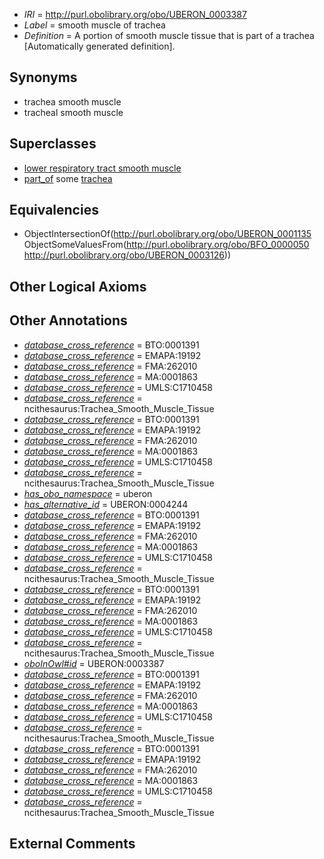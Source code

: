  * *IRI* = http://purl.obolibrary.org/obo/UBERON_0003387
 * *Label* = smooth muscle of trachea
 * *Definition* = A portion of smooth muscle tissue that is part of a trachea [Automatically generated definition].

## Synonyms

 * trachea smooth muscle
 * tracheal smooth muscle

## Superclasses

 * [lower respiratory tract smooth muscle](../../UBERON/33/UBERON_0004233.md)
 * [part_of](../../BFO/50/BFO_0000050.md) some [trachea](../../UBERON/26/UBERON_0003126.md)

## Equivalencies

 * ObjectIntersectionOf(<http://purl.obolibrary.org/obo/UBERON_0001135> ObjectSomeValuesFrom(<http://purl.obolibrary.org/obo/BFO_0000050> <http://purl.obolibrary.org/obo/UBERON_0003126>))

## Other Logical Axioms


## Other Annotations

 * *[database_cross_reference](../../ef/oboInOwl#hasDbXref.md)* = BTO:0001391
 * *[database_cross_reference](../../ef/oboInOwl#hasDbXref.md)* = EMAPA:19192
 * *[database_cross_reference](../../ef/oboInOwl#hasDbXref.md)* = FMA:262010
 * *[database_cross_reference](../../ef/oboInOwl#hasDbXref.md)* = MA:0001863
 * *[database_cross_reference](../../ef/oboInOwl#hasDbXref.md)* = UMLS:C1710458
 * *[database_cross_reference](../../ef/oboInOwl#hasDbXref.md)* = ncithesaurus:Trachea_Smooth_Muscle_Tissue
 * *[database_cross_reference](../../ef/oboInOwl#hasDbXref.md)* = BTO:0001391
 * *[database_cross_reference](../../ef/oboInOwl#hasDbXref.md)* = EMAPA:19192
 * *[database_cross_reference](../../ef/oboInOwl#hasDbXref.md)* = FMA:262010
 * *[database_cross_reference](../../ef/oboInOwl#hasDbXref.md)* = MA:0001863
 * *[database_cross_reference](../../ef/oboInOwl#hasDbXref.md)* = UMLS:C1710458
 * *[database_cross_reference](../../ef/oboInOwl#hasDbXref.md)* = ncithesaurus:Trachea_Smooth_Muscle_Tissue
 * *[has_obo_namespace](../../ce/oboInOwl#hasOBONamespace.md)* = uberon
 * *[has_alternative_id](../../Id/oboInOwl#hasAlternativeId.md)* = UBERON:0004244
 * *[database_cross_reference](../../ef/oboInOwl#hasDbXref.md)* = BTO:0001391
 * *[database_cross_reference](../../ef/oboInOwl#hasDbXref.md)* = EMAPA:19192
 * *[database_cross_reference](../../ef/oboInOwl#hasDbXref.md)* = FMA:262010
 * *[database_cross_reference](../../ef/oboInOwl#hasDbXref.md)* = MA:0001863
 * *[database_cross_reference](../../ef/oboInOwl#hasDbXref.md)* = UMLS:C1710458
 * *[database_cross_reference](../../ef/oboInOwl#hasDbXref.md)* = ncithesaurus:Trachea_Smooth_Muscle_Tissue
 * *[database_cross_reference](../../ef/oboInOwl#hasDbXref.md)* = BTO:0001391
 * *[database_cross_reference](../../ef/oboInOwl#hasDbXref.md)* = EMAPA:19192
 * *[database_cross_reference](../../ef/oboInOwl#hasDbXref.md)* = FMA:262010
 * *[database_cross_reference](../../ef/oboInOwl#hasDbXref.md)* = MA:0001863
 * *[database_cross_reference](../../ef/oboInOwl#hasDbXref.md)* = UMLS:C1710458
 * *[database_cross_reference](../../ef/oboInOwl#hasDbXref.md)* = ncithesaurus:Trachea_Smooth_Muscle_Tissue
 * *[oboInOwl#id](../../id/oboInOwl#id.md)* = UBERON:0003387
 * *[database_cross_reference](../../ef/oboInOwl#hasDbXref.md)* = BTO:0001391
 * *[database_cross_reference](../../ef/oboInOwl#hasDbXref.md)* = EMAPA:19192
 * *[database_cross_reference](../../ef/oboInOwl#hasDbXref.md)* = FMA:262010
 * *[database_cross_reference](../../ef/oboInOwl#hasDbXref.md)* = MA:0001863
 * *[database_cross_reference](../../ef/oboInOwl#hasDbXref.md)* = UMLS:C1710458
 * *[database_cross_reference](../../ef/oboInOwl#hasDbXref.md)* = ncithesaurus:Trachea_Smooth_Muscle_Tissue
 * *[database_cross_reference](../../ef/oboInOwl#hasDbXref.md)* = BTO:0001391
 * *[database_cross_reference](../../ef/oboInOwl#hasDbXref.md)* = EMAPA:19192
 * *[database_cross_reference](../../ef/oboInOwl#hasDbXref.md)* = FMA:262010
 * *[database_cross_reference](../../ef/oboInOwl#hasDbXref.md)* = MA:0001863
 * *[database_cross_reference](../../ef/oboInOwl#hasDbXref.md)* = UMLS:C1710458
 * *[database_cross_reference](../../ef/oboInOwl#hasDbXref.md)* = ncithesaurus:Trachea_Smooth_Muscle_Tissue

## External Comments

